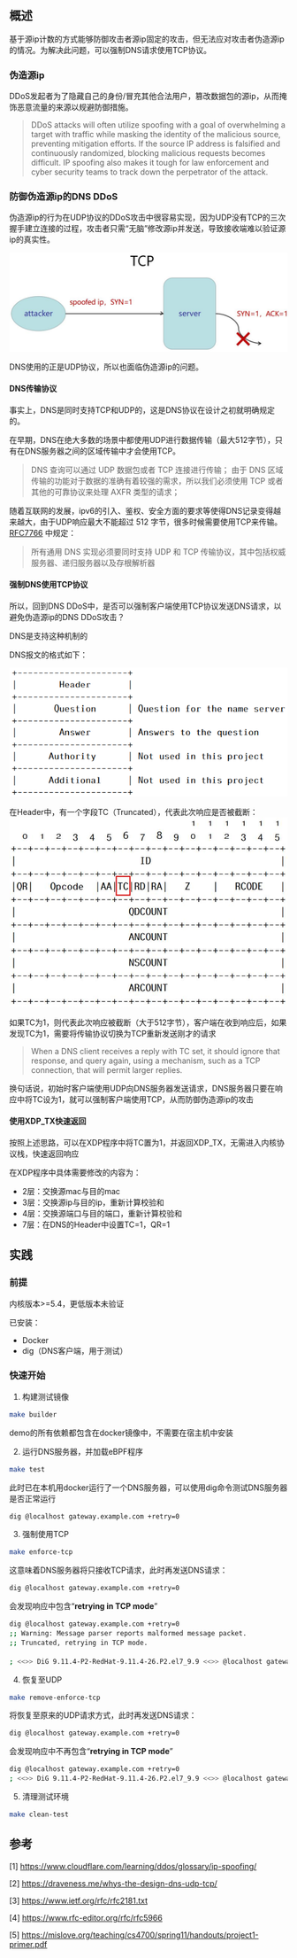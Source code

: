 ## 概述
基于源ip计数的方式能够防御攻击者源ip固定的攻击，但无法应对攻击者伪造源ip的情况。为解决此问题，可以强制DNS请求使用TCP协议。

### 伪造源ip
DDoS发起者为了隐藏自己的身份/冒充其他合法用户，篡改数据包的源ip，从而掩饰恶意流量的来源以规避防御措施。
> DDoS attacks will often utilize spoofing with a goal of overwhelming a target with traffic while masking the identity of the malicious source, preventing mitigation efforts. If the source IP address is falsified and continuously randomized, blocking malicious requests becomes difficult. IP spoofing also makes it tough for law enforcement and cyber security teams to track down the perpetrator of the attack.

### 防御伪造源ip的DNS DDoS
伪造源ip的行为在UDP协议的DDoS攻击中很容易实现，因为UDP没有TCP的三次握手建立连接的过程，攻击者只需“无脑”修改源ip并发送，导致接收端难以验证源ip的真实性。

![tcp](./images/spoof.jpg)

DNS使用的正是UDP协议，所以也面临伪造源ip的问题。

#### DNS传输协议
事实上，DNS是同时支持TCP和UDP的，这是DNS协议在设计之初就明确规定的。

在早期，DNS在绝大多数的场景中都使用UDP进行数据传输（最大512字节），只有在DNS服务器之间的区域传输中才会使用TCP。
> DNS 查询可以通过 UDP 数据包或者 TCP 连接进行传输；
由于 DNS 区域传输的功能对于数据的准确有着较强的需求，所以我们必须使用 TCP 或者其他的可靠协议来处理 AXFR 类型的请求；

随着互联网的发展，ipv6的引入、鉴权、安全方面的要求等使得DNS记录变得越来越大，由于UDP响应最大不能超过 512 字节，很多时候需要使用TCP来传输。[RFC7766](https://www.rfc-editor.org/rfc/rfc7766 "RFC7766") 中规定：
> 所有通用 DNS 实现必须要同时支持 UDP 和 TCP 传输协议，其中包括权威服务器、递归服务器以及存根解析器

#### 强制DNS使用TCP协议
所以，回到DNS DDoS中，是否可以强制客户端使用TCP协议发送DNS请求，以避免伪造源ip的DNS DDoS攻击？

DNS是支持这种机制的

DNS报文的格式如下：

![format](./images/dns-packet.png)

在Header中，有一个字段TC（Truncated），代表此次响应是否被截断：
![tc](./images/dns-tc.jpg)

如果TC为1，则代表此次响应被截断（大于512字节），客户端在收到响应后，如果发现TC为1，需要将传输协议切换为TCP重新发送刚才的请求
> When a DNS client receives a reply with TC set, it should ignore that response, and query again, using a mechanism, such as a TCP connection, that will permit larger replies.

换句话说，初始时客户端使用UDP向DNS服务器发送请求，DNS服务器只要在响应中将TC设为1，就可以强制客户端使用TCP，从而防御伪造源ip的攻击

#### 使用XDP_TX快速返回
按照上述思路，可以在XDP程序中将TC置为1，并返回XDP_TX，无需进入内核协议栈，快速返回响应

在XDP程序中具体需要修改的内容为：

- 2层：交换源mac与目的mac
- 3层：交换源ip与目的ip，重新计算校验和
- 4层：交换源端口与目的端口，重新计算校验和
- 7层：在DNS的Header中设置TC=1，QR=1


## 实践

### 前提
内核版本>=5.4，更低版本未验证

已安装：
- Docker
- dig（DNS客户端，用于测试）

### 快速开始
1. 构建测试镜像
```sh
make builder
```
demo的所有依赖都包含在docker镜像中，不需要在宿主机中安装

2. 运行DNS服务器，并加载eBPF程序
```sh
make test
```
此时已在本机用docker运行了一个DNS服务器，可以使用dig命令测试DNS服务器是否正常运行
```sh
dig @localhost gateway.example.com +retry=0
```

3. 强制使用TCP
```sh
make enforce-tcp
```
这意味着DNS服务器将只接收TCP请求，此时再发送DNS请求：
```sh
dig @localhost gateway.example.com +retry=0
```
会发现响应中包含“**retrying in TCP mode**”
```sh
dig @localhost gateway.example.com +retry=0
;; Warning: Message parser reports malformed message packet.
;; Truncated, retrying in TCP mode.

; <<>> DiG 9.11.4-P2-RedHat-9.11.4-26.P2.el7_9.9 <<>> @localhost gateway.example.com +retry=0
```

4. 恢复至UDP
```sh
make remove-enforce-tcp
```
将恢复至原来的UDP请求方式，此时再发送DNS请求：
```sh
dig @localhost gateway.example.com +retry=0
```
会发现响应中不再包含“**retrying in TCP mode**”
```sh
dig @localhost gateway.example.com +retry=0
; <<>> DiG 9.11.4-P2-RedHat-9.11.4-26.P2.el7_9.9 <<>> @localhost gateway.example.com +retry=0
```

5. 清理测试环境
```sh
make clean-test
```

## 参考
[1] https://www.cloudflare.com/learning/ddos/glossary/ip-spoofing/

[2] https://draveness.me/whys-the-design-dns-udp-tcp/

[3] https://www.ietf.org/rfc/rfc2181.txt

[4] https://www.rfc-editor.org/rfc/rfc5966

[5] https://mislove.org/teaching/cs4700/spring11/handouts/project1-primer.pdf
